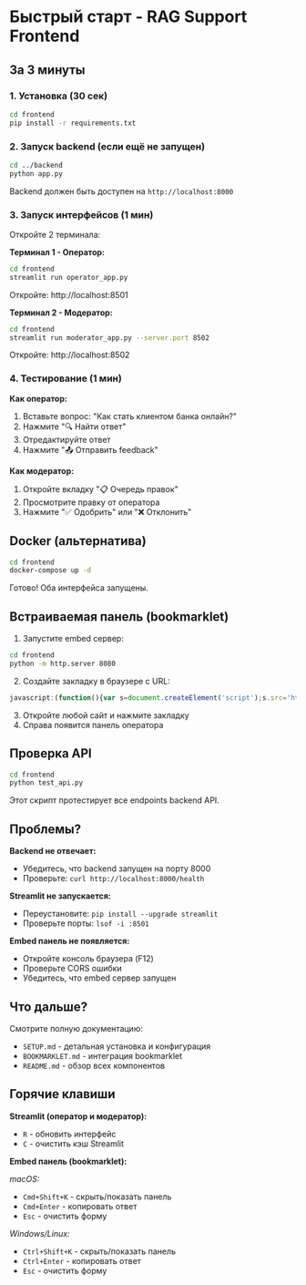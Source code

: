 # Быстрый старт - RAG Support Frontend

## За 3 минуты

### 1. Установка (30 сек)

```bash
cd frontend
pip install -r requirements.txt
```

### 2. Запуск backend (если ещё не запущен)

```bash
cd ../backend
python app.py
```

Backend должен быть доступен на `http://localhost:8000`

### 3. Запуск интерфейсов (1 мин)

Откройте 2 терминала:

**Терминал 1 - Оператор:**
```bash
cd frontend
streamlit run operator_app.py
```
Откройте: http://localhost:8501

**Терминал 2 - Модератор:**
```bash
cd frontend
streamlit run moderator_app.py --server.port 8502
```
Откройте: http://localhost:8502

### 4. Тестирование (1 мин)

**Как оператор:**

1. Вставьте вопрос: "Как стать клиентом банка онлайн?"
2. Нажмите "🔍 Найти ответ"
3. Отредактируйте ответ
4. Нажмите "📤 Отправить feedback"

**Как модератор:**

1. Откройте вкладку "📋 Очередь правок"
2. Просмотрите правку от оператора
3. Нажмите "✅ Одобрить" или "❌ Отклонить"

## Docker (альтернатива)

```bash
cd frontend
docker-compose up -d
```

Готово! Оба интерфейса запущены.

## Встраиваемая панель (bookmarklet)

1. Запустите embed сервер:
```bash
cd frontend
python -m http.server 8080
```

2. Создайте закладку в браузере с URL:
```javascript
javascript:(function(){var s=document.createElement('script');s.src='http://localhost:8080/embed.js';document.body.appendChild(s);})();
```

3. Откройте любой сайт и нажмите закладку
4. Справа появится панель оператора

## Проверка API

```bash
cd frontend
python test_api.py
```

Этот скрипт протестирует все endpoints backend API.

## Проблемы?

**Backend не отвечает:**
- Убедитесь, что backend запущен на порту 8000
- Проверьте: `curl http://localhost:8000/health`

**Streamlit не запускается:**
- Переустановите: `pip install --upgrade streamlit`
- Проверьте порты: `lsof -i :8501`

**Embed панель не появляется:**
- Откройте консоль браузера (F12)
- Проверьте CORS ошибки
- Убедитесь, что embed сервер запущен

## Что дальше?

Смотрите полную документацию:
- `SETUP.md` - детальная установка и конфигурация
- `BOOKMARKLET.md` - интеграция bookmarklet
- `README.md` - обзор всех компонентов

## Горячие клавиши

**Streamlit (оператор и модератор):**
- `R` - обновить интерфейс
- `C` - очистить кэш Streamlit

**Embed панель (bookmarklet):**

_macOS:_
- `Cmd+Shift+K` - скрыть/показать панель
- `Cmd+Enter` - копировать ответ
- `Esc` - очистить форму

_Windows/Linux:_
- `Ctrl+Shift+K` - скрыть/показать панель
- `Ctrl+Enter` - копировать ответ
- `Esc` - очистить форму

